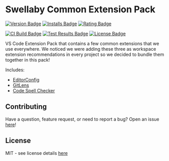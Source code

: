 # Swellaby Common Extension Pack  

[![Version Badge][version-badge]][ext-url]
[![Installs Badge][installs-badge]][ext-url]
[![Rating Badge][rating-badge]][ext-url]

[![CI Build Badge][ci-badge]][ci-pipeline-url]
[![Test Results Badge][tests-badge]][ci-pipeline-url]
[![License Badge][license-badge]][license-url]

VS Code Extension Pack that contains a few common extensions that we use everywhere. We noticed we were adding these three as workspace extension recommendations in every project so we decided to bundle them together in this pack!  

Includes: 

* [EditorConfig][editorconfig-url]
* [GitLens][gitlens-url]
* [Code Spell Checker][cspell-url]

## Contributing
Have a question, feature request, or need to report a bug? Open an issue [here][open-issue-url]!

## License
MIT - see license details [here][license-url] 

[license-url]: ./LICENSE
[license-badge]: https://img.shields.io/github/license/swellaby/vscode-common-pack.svg?style=flat-square&colorB=blue
[ci-badge]: https://img.shields.io/azure-devops/build/swellaby/opensource/46/master.svg?style=flat-square
[ci-pipeline-url]: https://dev.azure.com/swellaby/OpenSource/_build?definitionId=46
[tests-badge]: https://img.shields.io/azure-devops/tests/swellaby/opensource/46/master.svg?style=flat-square
[installs-badge]: https://img.shields.io/vscode-marketplace/d/swellaby.common-pack.svg?style=flat-square
[version-badge]: https://img.shields.io/vscode-marketplace/v/swellaby.common-pack.svg?style=flat-square
[rating-badge]: https://img.shields.io/vscode-marketplace/r/swellaby.common-pack.svg?style=flat-square
[ext-url]: https://marketplace.visualstudio.com/items?itemName=swellaby.common-pack
[open-issue-url]: https://github.com/swellaby/vscode-common-pack/issues/new/choose
[editorconfig-url]: https://marketplace.visualstudio.com/items?itemName=EditorConfig.EditorConfig
[gitlens-url]: https://marketplace.visualstudio.com/items?itemName=eamodio.gitlens
[cspell-url]: https://marketplace.visualstudio.com/items?itemName=streetsidesoftware.code-spell-checker
